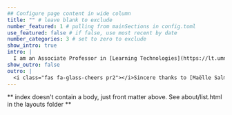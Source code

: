 ```yaml
---
## Configure page content in wide column
title: "" # leave blank to exclude
number_featured: 1 # pulling from mainSections in config.toml
use_featured: false # if false, use most recent by date
number_categories: 3 # set to zero to exclude
show_intro: true
intro: |
  I am an Associate Professor in [Learning Technologies](https://lt.umn.edu/) and the Huebner Endowed Chair in Education & Technology at the [University of Minnesota](https://twin-cities.umn.edu/). I also co-direct the [Learning Informatics Lab](https://innovation.umn.edu/informatics/) of the [College of Education and Human Development](http://www.cehd.umn.edu/). My research is at the intersection of [CSCL](https://www.isls.org/about/committees/cscl-committee), [learning analytics](https://en.wikipedia.org/wiki/Learning_analytics), [networked learning](https://en.wikipedia.org/wiki/Networked_learning), and [network science](https://en.wikipedia.org/wiki/Network_science). I currently serve on the Executive Committee of the Society for Learning Analytics Research (SoLAR) and the CSCL Committee of the International Society of the Learning Sciences (ISLS). I am an Associate Editor of *Asia Pacific Journal of Education* and serve on the editorial boards of *The Internet and Higher Education*, *Journal of Learning Analytics*, and *Information and Learning Science*. My work is broadly published in premier venues and funded by the NSF, Schmidt Futures, the Digital Learning for Development initiative, and the University of Minnesota.
show_outro: false
outro: |
  <i class="fas fa-glass-cheers pr2"></i>Sincere thanks to [Maëlle Salmon](https://masalmon.eu/) for her help naming this Hugo theme!
---
```


** index doesn't contain a body, just front matter above.
See about/list.html in the layouts folder **
